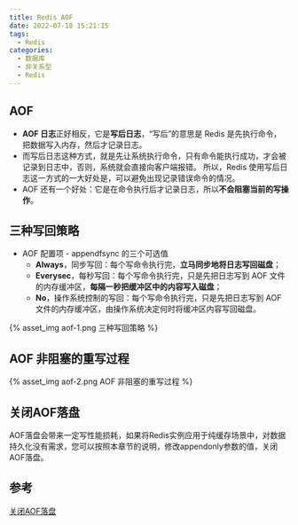 ```yaml
---
title: Redis AOF
date: 2022-07-18 15:21:15
tags:
  - Redis
categories: 
  - 数据库
  - 非关系型
  - Redis
---
```


<p></p>
<!-- more -->


## AOF

+ **AOF 日志**正好相反，它是**写后日志**，“写后”的意思是 Redis 是先执行命令，把数据写入内存，然后才记录日志。
+ 而写后日志这种方式，就是先让系统执行命令，只有命令能执行成功，才会被记录到日志中，否则，系统就会直接向客户端报错。
所以，Redis 使用写后日志这一方式的一大好处是，可以避免出现记录错误命令的情况。
+ AOF 还有一个好处：它是在命令执行后才记录日志，所以**不会阻塞当前的写操作**。


## 三种写回策略
+ AOF 配置项  -  appendfsync 的三个可选值
  - **Always**，同步写回：每个写命令执行完，**立马同步地将日志写回磁盘**；
  - **Everysec**，每秒写回：每个写命令执行完，只是先把日志写到 AOF 文件的内存缓冲区，**每隔一秒把缓冲区中的内容写入磁盘**；
  - **No**，操作系统控制的写回：每个写命令执行完，只是先把日志写到 AOF 文件的内存缓冲区，由操作系统决定何时将缓冲区内容写回磁盘。

{% asset_img aof-1.png 三种写回策略 %}

## AOF 非阻塞的重写过程
{% asset_img aof-2.png AOF 非阻塞的重写过程 %}
      
                                      
## 关闭AOF落盘
AOF落盘会带来一定写性能损耗，如果将Redis实例应用于纯缓存场景中，对数据持久化没有需求，您可以按照本章节的说明，修改appendonly参数的值，关闭AOF落盘。

## 参考
[关闭AOF落盘](https://help.aliyun.com/knowledge_detail/147408.html?spm=a2c4g.11186623.2.2.7e373f2e7XKCDO)

